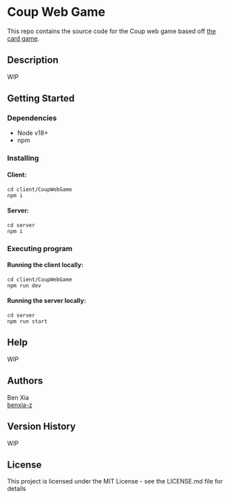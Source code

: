 # Coup Web Game

This repo contains the source code for the Coup web game based off [the card game](https://indieboardsandcards.com/our-games/coup/).

## Description

WIP

## Getting Started

### Dependencies

- Node v18+
- npm

### Installing

#### Client:

```
cd client/CoupWebGame
npm i
```

#### Server:

```
cd server
npm i
```

### Executing program

#### Running the client locally:

```
cd client/CoupWebGame
npm run dev
```

#### Running the server locally:

```
cd server
npm run start
```

## Help

WIP

## Authors

Ben Xia  
[benxia-z](https://github.com/benxia-z)

## Version History

WIP

## License

This project is licensed under the MIT License - see the LICENSE.md file for details
